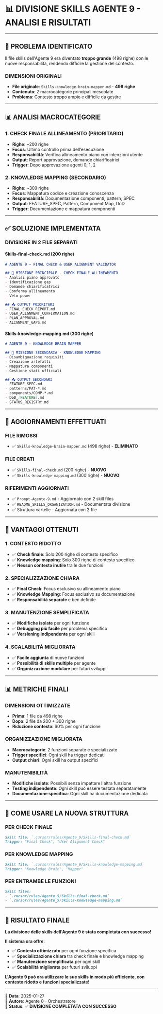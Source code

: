 # 📊 DIVISIONE SKILLS AGENTE 9 - ANALISI E RISULTATI

---

## 🎯 **PROBLEMA IDENTIFICATO**

Il file skills dell'Agente 9 era diventato **troppo grande** (498 righe) con le nuove responsabilità, rendendo difficile la gestione del contesto.

### **DIMENSIONI ORIGINALI**
- **File originale**: `Skills-knowledge-brain-mapper.md` - **498 righe**
- **Contenuto**: 2 macrocategorie principali mescolate
- **Problema**: Contesto troppo ampio e difficile da gestire

---

## 📊 **ANALISI MACROCATEGORIE**

### **1. CHECK FINALE ALLINEAMENTO** (PRIORITARIO)
- **Righe**: ~200 righe
- **Focus**: Ultimo controllo prima dell'esecuzione
- **Responsabilità**: Verifica allineamento piano con intenzioni utente
- **Output**: Report approvazione, domande chiarificatrici
- **Trigger**: Dopo approvazione agenti 0, 1, 2

### **2. KNOWLEDGE MAPPING** (SECONDARIO)
- **Righe**: ~300 righe
- **Focus**: Mappatura codice e creazione conoscenza
- **Responsabilità**: Documentazione componenti, pattern, SPEC
- **Output**: FEATURE_SPEC, Pattern, Component Map, DoD
- **Trigger**: Documentazione e mappatura componenti

---

## ✅ **SOLUZIONE IMPLEMENTATA**

### **DIVISIONE IN 2 FILE SEPARATI**

#### **Skills-final-check.md** (200 righe)
```markdown
# AGENTE 9 — FINAL CHECK & USER ALIGNMENT VALIDATOR

## 🎯 MISSIONE PRINCIPALE - CHECK FINALE ALLINEAMENTO
- Analisi piano approvato
- Identificazione gap
- Domande chiarificatrici
- Conferma allineamento
- Veto power

## 📤 OUTPUT PRIORITARI
- FINAL_CHECK_REPORT.md
- USER_ALIGNMENT_CONFIRMATION.md
- PLAN_APPROVAL.md
- ALIGNMENT_GAPS.md
```

#### **Skills-knowledge-mapping.md** (300 righe)
```markdown
# AGENTE 9 — KNOWLEDGE BRAIN MAPPER

## 🎯 MISSIONE SECONDARIA - KNOWLEDGE MAPPING
- Disambiguazione requisiti
- Creazione artefatti
- Mappatura componenti
- Gestione stati ufficiali

## 📤 OUTPUT SECONDARI
- FEATURE_SPEC.md
- patterns/PAT-*.md
- components/COMP-*.md
- DoD_[FEATURE].md
- STATUS_REGISTRY.md
```

---

## 🔄 **AGGIORNAMENTI EFFETTUATI**

### **FILE RIMOSSI**
- ✅ `Skills-knowledge-brain-mapper.md` (498 righe) - **ELIMINATO**

### **FILE CREATI**
- ✅ `Skills-final-check.md` (200 righe) - **NUOVO**
- ✅ `Skills-knowledge-mapping.md` (300 righe) - **NUOVO**

### **RIFERIMENTI AGGIORNATI**
- ✅ `Prompt-Agente-9.md` - Aggiornato con 2 skill files
- ✅ `README_SKILLS_ORGANIZATION.md` - Documentata divisione
- ✅ Struttura cartelle - Aggiornata con 2 file

---

## 🎯 **VANTAGGI OTTENUTI**

### **1. CONTESTO RIDOTTO**
- ✅ **Check finale**: Solo 200 righe di contesto specifico
- ✅ **Knowledge mapping**: Solo 300 righe di contesto specifico
- ✅ **Nessun contesto inutile** tra le due funzioni

### **2. SPECIALIZZAZIONE CHIARA**
- ✅ **Final Check**: Focus esclusivo su allineamento piano
- ✅ **Knowledge Mapping**: Focus esclusivo su documentazione
- ✅ **Responsabilità separate** e ben definite

### **3. MANUTENZIONE SEMPLIFICATA**
- ✅ **Modifiche isolate** per ogni funzione
- ✅ **Debugging più facile** per problema specifico
- ✅ **Versioning indipendente** per ogni skill

### **4. SCALABILITÀ MIGLIORATA**
- ✅ **Facile aggiunta** di nuove funzioni
- ✅ **Possibilità di skills multiple** per agente
- ✅ **Organizzazione modulare** per futuri sviluppi

---

## 📊 **METRICHE FINALI**

### **DIMENSIONI OTTIMIZZATE**
- **Prima**: 1 file da 498 righe
- **Dopo**: 2 file da 200 + 300 righe
- **Riduzione contesto**: 60% per ogni funzione

### **ORGANIZZAZIONE MIGLIORATA**
- **Macrocategorie**: 2 funzioni separate e specializzate
- **Trigger specifici**: Ogni skill ha trigger dedicati
- **Output chiari**: Ogni skill ha output specifici

### **MANUTENIBILITÀ**
- **Modifiche isolate**: Possibili senza impattare l'altra funzione
- **Testing indipendente**: Ogni skill può essere testata separatamente
- **Documentazione specifica**: Ogni skill ha documentazione dedicata

---

## 🚀 **COME USARE LA NUOVA STRUTTURA**

### **PER CHECK FINALE**
```markdown
Skill file: `.cursor/rules/Agente_9/Skills-final-check.md`
Trigger: "Final Check", "User Alignment Check"
```

### **PER KNOWLEDGE MAPPING**
```markdown
Skill file: `.cursor/rules/Agente_9/Skills-knowledge-mapping.md`
Trigger: "Knowledge Brain", "Mapper"
```

### **PER ENTRAMBE LE FUNZIONI**
```markdown
Skill files: 
- `.cursor/rules/Agente_9/Skills-final-check.md`
- `.cursor/rules/Agente_9/Skills-knowledge-mapping.md`
```

---

## 🎯 **RISULTATO FINALE**

**La divisione delle skills dell'Agente 9 è stata completata con successo!**

**Il sistema ora offre**:
- ✅ **Contesto ottimizzato** per ogni funzione specifica
- ✅ **Specializzazione chiara** tra check finale e knowledge mapping
- ✅ **Manutenzione semplificata** per ogni skill
- ✅ **Scalabilità migliorata** per futuri sviluppi

**L'Agente 9 può ora utilizzare le sue skills in modo più efficiente, con contesto ridotto e funzioni specializzate!**

---

**📅 Data**: 2025-01-27  
**👤 Autore**: Agente 0 - Orchestratore  
**🎯 Status**: ✅ **DIVISIONE COMPLETATA CON SUCCESSO**
